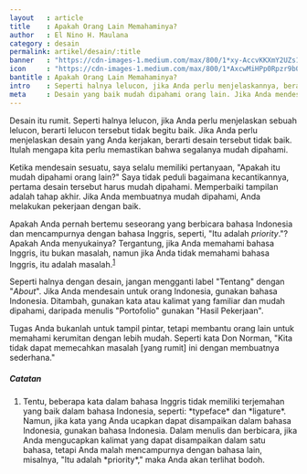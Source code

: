 ```yaml
---
layout   : article
title    : Apakah Orang Lain Memahaminya?
author   : El Nino H. Maulana
category : desain
permalink: artikel/desain/:title
banner   : "https://cdn-images-1.medium.com/max/800/1*xy-AccvKKXmY2UZs1vKAuA.png"
icon     : "https://cdn-images-1.medium.com/max/800/1*AxcwMiHPp0Rpzr9b05WeIw.png"
bantitle : Apakah Orang Lain Memahaminya?
intro    : Seperti halnya lelucon, jika Anda perlu menjelaskannya, berarti lelucon tersebut tidak begitu baik. Jika Anda perlu menjelaskan desain yang Anda kerjakan, berarti desain tersebut tidak baik.
meta     : Desain yang baik mudah dipahami orang lain. Jika Anda mendesain sesuatu yang mudah dipahami, Anda melakukan pekerjaan dengan baik.
---
```


Desain itu rumit. Seperti halnya lelucon, jika Anda perlu menjelaskan sebuah lelucon, berarti lelucon tersebut tidak begitu baik. Jika Anda perlu menjelaskan desain yang Anda kerjakan, berarti desain tersebut tidak baik. Itulah mengapa kita perlu memastikan bahwa segalanya mudah dipahami.

Ketika mendesain sesuatu, saya selalu memiliki pertanyaan, "Apakah itu mudah dipahami orang lain?" Saya tidak peduli bagaimana kecantikannya, pertama desain tersebut harus mudah dipahami. Memperbaiki tampilan adalah tahap akhir. Jika Anda membuatnya mudah dipahami, Anda melakukan pekerjaan dengan baik.

Apakah Anda pernah bertemu seseorang yang berbicara bahasa Indonesia dan mencampurnya dengan bahasa Inggris, seperti, "Itu adalah *priority*."? Apakah Anda menyukainya? Tergantung, jika Anda memahami bahasa Inggris, itu bukan masalah, namun jika Anda tidak memahami bahasa Inggris, itu adalah masalah.<sup><a href="#fn:1" title="Catatan Nr.1">1</a></sup>

Seperti halnya dengan desain, jangan mengganti label "Tentang" dengan "*About*". Jika Anda mendesain untuk orang Indonesia, gunakan bahasa Indonesia. Ditambah, gunakan kata atau kalimat yang familiar dan mudah dipahami, daripada menulis "Portofolio" gunakan "Hasil Pekerjaan".

Tugas Anda bukanlah untuk tampil pintar, tetapi membantu orang lain untuk memahami kerumitan dengan lebih mudah. Seperti kata Don Norman, "Kita tidak dapat memecahkan masalah [yang rumit] ini dengan membuatnya sederhana."

##### Catatan

<ol>
    <li id="fn:1">
        Tentu, beberapa kata dalam bahasa Inggris tidak memiliki terjemahan yang baik dalam bahasa Indonesia, seperti: *typeface* dan *ligature*. Namun, jika kata yang Anda ucapkan dapat disampaikan dalam bahasa Indonesia, gunakan bahasa Indonesia. Dalam menulis dan berbicara, jika Anda mengucapkan kalimat yang dapat disampaikan dalam satu bahasa, tetapi Anda malah mencampurnya dengan bahasa lain, misalnya, "Itu adalah *priority*," maka Anda akan terlihat bodoh.
    </li>
</ol>
